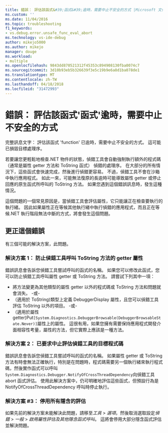 ```yaml
---
title: 錯誤： 評估該函式&#39;函式&#39;逾時，需要中止不安全的方式 |Microsoft 文件
ms.custom: ''
ms.date: 11/04/2016
ms.topic: troubleshooting
f1_keywords:
- vs.debug.error.unsafe_func_eval_abort
ms.technology: vs-ide-debug
author: mikejo5000
ms.author: mikejo
manager: douge
ms.workload:
- multiple
ms.openlocfilehash: 9843dd870521312f45353c894908130fba0074c7
ms.sourcegitcommit: 3d10b93eb5b326639f3e5c19b9e6a8d1ba078de1
ms.translationtype: MT
ms.contentlocale: zh-TW
ms.lasthandoff: 04/18/2018
ms.locfileid: "31472993"
---
```

# <a name="error-evaluating-the-function-39function39-timed-out-and-needed-to-be-aborted-in-an-unsafe-way"></a>錯誤： 評估該函式&#39;函式&#39;逾時，需要中止不安全的方式

完整訊息文字： 評估該函式 'function' 已逾時，需要中止不安全的方式。 這可能已損毀目標處理序。 

若要讓您更輕鬆地檢查.NET 物件的狀態，偵錯工具會自動強制執行額外的程式碼 （通常是屬性 getter 方法和 ToString 函式） 偵錯的處理序。 在大部分的所有情況下，這些函式會快速完成，然後進行偵錯更容易。 不過，偵錯工具不會在沙箱中執行應用程式。 如此一來，可能無法復原的長逾時可能導致屬性 getter 或停止回應的原生函式所呼叫的 ToString 方法。 如果您遇到這個錯誤訊息時，發生這種情況。
 
這個問題的一個常見原因是，當偵錯工具會評估屬性，它只能讓正在檢查要執行的執行緒。 因此如果屬性正在等候其他執行緒中執行偵錯的應用程式，而且正在等候.NET 執行階段無法中斷的方式，將會發生這個問題。
 
## <a name="to-correct-this-error"></a>更正這個錯誤
 
有三個可能的解決方案，此問題。
 
### <a name="solution-1-prevent-the-debugger-from-calling-the-getter-property-or-tostring-method"></a>解決方案 1： 防止偵錯工具呼叫 ToString 方法的 getter 屬性
 
錯誤訊息會告訴您偵錯工具嘗試呼叫的函式的名稱。 如果您可以修改此函式，您可以防止偵錯工具呼叫屬性 getter 或 ToString 方法。 請嘗試下列其中一項：
 
* 將方法變更為其他類型的屬性 getter 以外的程式碼或 ToString 方法和問題就會消失。
    -或-
* （適用於 ToString)類型上定義 DebuggerDisplay 屬性，且您可以偵錯工具評估 ToString 以外的項目。
    -或-
* （適用於屬性 getter)Put`[System.Diagnostics.DebuggerBrowsable(DebuggerBrowsableState.Never)]`屬性上的屬性。 這很有用，如果您擁有需要保持應用程式開發介面相容性考量，屬性的方法，但它實際上應該是一種方法。
 
### <a name="solution-2-have-the-target-code-ask-the-debugger-to-abort-the-evaluation"></a>解決方案 2： 已要求中止評估偵錯工具的目標程式碼
 
錯誤訊息會告訴您偵錯工具嘗試呼叫的函式的名稱。 如果屬性 getter 或 ToString 方法有時會無法正確執行，特別是在問題時，程式碼需要另一個執行緒來執行程式碼，然後實作函式可以呼叫`System.Diagnostics.Debugger.NotifyOfCrossThreadDependency`向偵錯工具 abort 函式評估。 使用此解決方案中，仍可明確地評估這些函式，但預設行為是 NotifyOfCrossThreadDependency 呼叫時停止執行。
 
### <a name="solution-3-disable-all-implicit-evaluation"></a>解決方案 #3： 停用所有隱含的評估
 
如果先前的解決方案未能解決此問題，請移至*工具* > *選項*，然後取消選取設定*偵錯* >  *一般* > *啟用屬性評估及其他隱含函式呼叫*。 這將會停用大部分隱含函式評估並解決問題。



  
